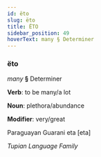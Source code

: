 ```yaml
---
id: ëto
slug: ëto
title: ËTO
sidebar_position: 49
hoverText: many § Determiner
---
```


### ëto

*many* **§** Determiner

**Verb**: to be many/a lot

**Noun**: plethora/abundance

**Modifier**: very/great

Paraguayan Guarani eta [eta]

*Tupian Language Family*